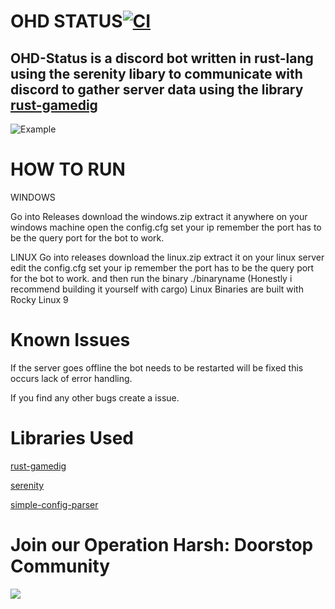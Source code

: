 
# OHD STATUS[![CI](https://github.com/CMXStudios/OHD-Status/actions/workflows/rust.yml/badge.svg)](https://github.com/CMXStudios/OHD-Status/actions)


OHD-Status is a discord bot written in rust-lang using the serenity libary to communicate with discord to gather server data using the library [rust-gamedig](https://github.com/CosminPerRam/rust-gamedig)
-
![Example](https://cdn.discordapp.com/attachments/1075562656695586826/1076593011829526528/image.png)

# HOW TO RUN
WINDOWS

Go into Releases download the windows.zip extract it anywhere on your windows machine open the config.cfg set your ip remember the port has to be the query port for the bot to work.


LINUX
Go into releases download the linux.zip extract it on your linux server edit the config.cfg set your ip remember the port has to be the query port for the bot to work.
and then run the binary ./binaryname (Honestly i recommend building it yourself with cargo) Linux Binaries are built with Rocky  Linux 9


# Known Issues
If the server goes offline the bot needs to be restarted will be fixed this occurs lack of error handling.

If you find any other bugs create a issue.


# Libraries Used
[rust-gamedig](https://github.com/CosminPerRam/rust-gamedig)

[serenity](https://github.com/serenity-rs/serenity)

[simple-config-parser](https://github.com/Basicprogrammer10/Rust-ConfigParser)

# Join our Operation Harsh: Doorstop Community
[![](https://dcbadge.vercel.app/api/server/jcD6WMfsWz)](https://discord.gg/jcD6WMfsWz)

